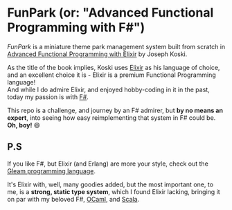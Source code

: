 # FunPark (or: "Advanced Functional Programming with F#")

*FunPark* is a miniature theme park management system built from scratch in [Advanced Functional Programming with Elixir](https://pragprog.com/titles/jkelixir/advanced-functional-programming-with-elixir/) by Joseph Koski.

As the title of the book implies, Koski uses [Elixir](https://elixir-lang.org/) as his language of choice, and an excellent choice it is - Elixir is a premium Functional Programming language!  
And while I do admire Elixir, and enjoyed hobby-coding in it in the past, today my passion is with [F#](https://fsharp.org/).

This repo is a challenge, and journey by an F# admirer, but **by no means an expert**, into seeing how easy reimplementing that system in F# could be.  
**Oh, boy!** 😄

## P.S

If you like F#, but Elixir (and Erlang) are more your style, check out the [Gleam programming language](https://gleam.run/).

It's Elixir with, well, many goodies added, but the most important one, to me, is a **strong, static type system**, which I found Elixir lacking, bringing it on par with my beloved F#, [OCaml](https://ocaml.org/), and [Scala](https://www.scala-lang.org/).
